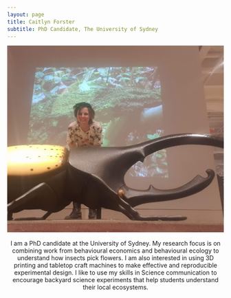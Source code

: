 ```yaml
---
layout: page
title: Caitlyn Forster
subtitle: PhD Candidate, The University of Sydney
---
```

![](/assets/img/beetle.jpg)
<p align="center"> I am a PhD candidate at the University of Sydney. My research focus is on combining work from behavioural economics and behavioural ecology to understand how insects pick flowers. I am also interested in using 3D printing and tabletop craft machines to make effective and reproducible experimental design. I like to use my skills in Science communication to encourage backyard science experiments that help students understand their local ecosystems.


  
  
  

